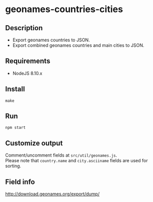 # geonames-countries-cities

## Description

- Export geonames countries to JSON.  
- Export combined geonames countries and main cities to JSON.

## Requirements

- NodeJS 8.10.x

## Install

`make`

## Run

`npm start`

## Customize output

Comment/uncomment fields at `src/util/geonames.js`.  
Please note that `country.name` and `city.asciiname` fields are used for sorting.

## Field info

http://download.geonames.org/export/dump/
